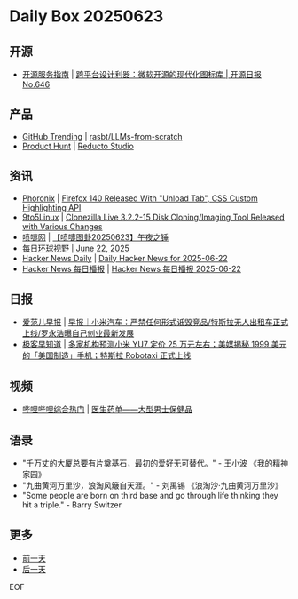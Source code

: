 # Daily Box 20250623

## 开源
- [开源服务指南](https://osguider.com/blog/) | [跨平台设计利器：微软开源的现代化图标库 | 开源日报 No.646](https://osguider.com/blog/post/daily/daily-646/)

## 产品
- [GitHub Trending](https://github.com/trending?since=daily) | [rasbt/LLMs-from-scratch](https://github.com/rasbt/LLMs-from-scratch)
- [Product Hunt](https://www.producthunt.com) | [Reducto Studio](https://www.producthunt.com/posts/reducto-studio)

## 资讯
- [Phoronix](https://www.phoronix.com/) | [Firefox 140 Released With "Unload Tab", CSS Custom Highlighting API](https://www.phoronix.com/news/Firefox-140)
- [9to5Linux](https://9to5linux.com/) | [Clonezilla Live 3.2.2-15 Disk Cloning/Imaging Tool Released with Various Changes](https://9to5linux.com/clonezilla-live-3-2-2-15-disk-cloning-imaging-tool-released-with-various-changes)
- [喷嚏网](http://www.dapenti.com/blog/blog.asp?subjectid=70&name=xilei) | [【喷嚏图卦20250623】午夜之锤](http://www.dapenti.com/blog/more.asp?name=xilei&id=186696)
- [每日环球视野](https://idai.ly/) | [June 22, 2025](http://m.idai.ly/se/a193iG?1750521600)
- [Hacker News Daily](https://www.daemonology.net/hn-daily/) | [Daily Hacker News for 2025-06-22](https://www.daemonology.net/hn-daily/2025-06-22.html)
- [Hacker News 每日播报](https://hacker-news.agi.li/) | [Hacker News 每日播报 2025-06-22](https://hacker-news.agi.li/post/2025-06-22)

## 日报
- [爱范儿早报](https://www.ifanr.com/category/ifanrnews) | [早报｜小米汽车：严禁任何形式诋毁竞品/特斯拉无人出租车正式上线/罗永浩曝自己创业最新发展](https://www.ifanr.com/1628022)
- [极客早知道](https://www.geekpark.net/column/74) | [多家机构预测小米 YU7 定价 25 万元左右；美媒揭秘 1999 美元的「美国制造」手机；特斯拉 Robotaxi 正式上线](https://www.geekpark.net/news/350676)

## 视频
- [哔哩哔哩综合热门](https://www.bilibili.com/v/popular/all/) | [医生药单——大型男士保健品](https://b23.tv/BV1b3KbzFEHd)

## 语录
- "千万丈的大厦总要有片奠基石，最初的爱好无可替代。" - 王小波 《我的精神家园》
- "九曲黄河万里沙，浪淘风簸自天涯。" - 刘禹锡 《浪淘沙·九曲黄河万里沙》
- "Some people are born on third base and go through life thinking they hit a triple." - Barry Switzer

## 更多
- [前一天](daily-box-20250622.md)
- [后一天](daily-box-20250624.md)

EOF